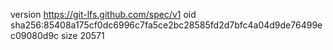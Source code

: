 version https://git-lfs.github.com/spec/v1
oid sha256:85408a175cf0dc6996c7fa5ce2bc28585fd2d7bfc4a04d9de76499ec09080d9c
size 20571
